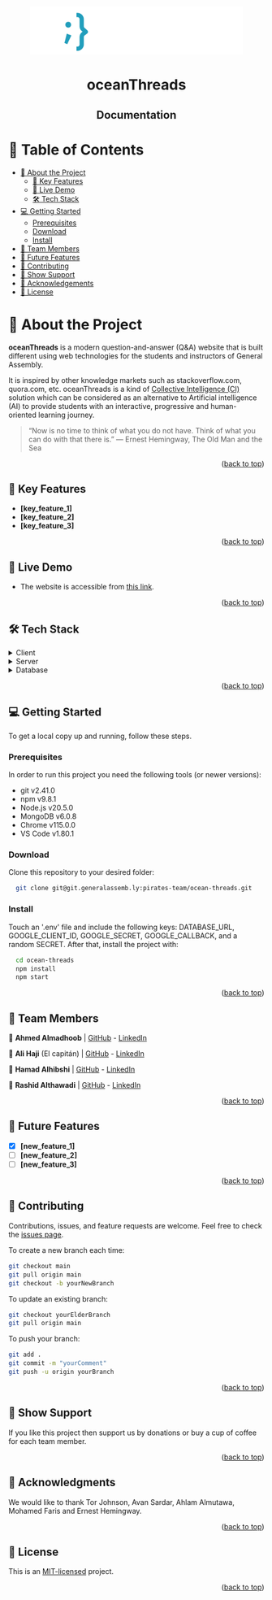 <a name="readme-top"></a>

<div align="center">
  <img src="public/images/logo-1.png" alt="logo" width="420"  height="auto" />
  <br />

  <h1><b>oceanThreads</b></h1>
  <h2>Documentation</h2>

</div>

<!-- TABLE OF CONTENTS -->

# 📗 Table of Contents

- [📖 About the Project](#about-project)
  - [🌟 Key Features](#key-features)
  - [🚀 Live Demo](#live-demo)
  - [🛠 Tech Stack](#tech-stack)
- [💻 Getting Started](#getting-started)
  - [Prerequisites](#prerequisites)
  - [Download](#download)
  - [Install](#install)
- [👥 Team Members](#members)
- [📅 Future Features](#future-features)
- [🤝 Contributing](#contributing)
- [🫰 Show Support](#support)
- [🙏 Acknowledgements](#acknowledgements)
- [📝 License](#license)

<!-- PROJECT DESCRIPTION -->

# 📖 About the Project <a name="about-project"></a>

**oceanThreads** is a modern question-and-answer (Q&A) website that is built different using web technologies for the students and instructors of General Assembly.

It is inspired by other knowledge markets such as stackoverflow.com, quora.com, etc. oceanThreads is a kind of [Collective Intelligence (CI)](https://en.wikipedia.org/wiki/Collective_intelligence) solution which can be considered as an alternative to Artificial intelligence (AI) to provide students with an interactive, progressive and human-oriented learning journey.

> “Now is no time to think of what you do not have. Think of what you can do with that there is.” ― Ernest Hemingway, The Old Man and the Sea

<p align="right">(<a href="#readme-top">back to top</a>)</p>

<!-- Key Features -->

## 🌟 Key Features <a name="key-features"></a>

- **[key_feature_1]**
- **[key_feature_2]**
- **[key_feature_3]**

<p align="right">(<a href="#readme-top">back to top</a>)</p>

<!-- Live Demo -->

## 🚀 Live Demo <a name="live-demo"></a>

- The website is accessible from [this link](https://pages.git.generalassemb.ly/pirates-team/ocean-threads/).

<p align="right">(<a href="#readme-top">back to top</a>)</p>

<!-- Built With -->

## 🛠 Tech Stack <a name="tech-stack"></a>

<details>
  <summary>Client</summary>
  <ul>
    <li><a href="https://developer.mozilla.org/en-US/">HTML, CSS and JavaScript</a></li>
    <li><a href="https://getbootstrap.com/">Bootstrap Framework</a></li>
  </ul>
</details>

<details>
  <summary>Server</summary>
  <ul>
    <li><a href="https://nodejs.org/">Node.js</a></li>
    <li><a href="https://expressjs.com/">Express.js</a></li>
    <li><a href="https://www.passportjs.org/">Passport.js</a></li>
  </ul>
</details>

<details>
<summary>Database</summary>
  <ul>
    <li><a href="https://www.mongodb.com/">MongoDB Atlas</a></li>
    <li><a href="https://mongoosejs.com/">Mongoose ORM</a></li>
  </ul>
</details>

<p align="right">(<a href="#readme-top">back to top</a>)</p>

<!-- GETTING STARTED -->

## 💻 Getting Started <a name="getting-started"></a>

To get a local copy up and running, follow these steps.

### Prerequisites

In order to run this project you need the following tools (or newer versions):
- git v2.41.0
- npm v9.8.1
- Node.js v20.5.0
- MongoDB v6.0.8
- Chrome v115.0.0
- VS Code v1.80.1

### Download

Clone this repository to your desired folder:

```sh
  git clone git@git.generalassemb.ly:pirates-team/ocean-threads.git
```

### Install

Touch an '.env' file and include the following keys: DATABASE_URL, GOOGLE_CLIENT_ID, GOOGLE_SECRET, GOOGLE_CALLBACK, and a random SECRET. After that, install the project with:

```sh
  cd ocean-threads
  npm install
  npm start
```

<p align="right">(<a href="#readme-top">back to top</a>)</p>

<!-- MEMBERS -->

## 👥 Team Members <a name="members"></a>

👤 **Ahmed Almadhoob** | [GitHub](https://git.generalassemb.ly/almadhoob/) - [LinkedIn](https://www.linkedin.com/in/almadhoob/)

👤 **Ali Haji** (El capitán) | [GitHub](https://git.generalassemb.ly/ali-haji4/) - [LinkedIn](https://linkedin.com/in/ali--haji/)

👤 **Hamad Alhibshi** | [GitHub](https://git.generalassemb.ly/hamadalhibshi/) - [LinkedIn](https://linkedin.com/in/halhibshi/)

👤 **Rashid Althawadi** | [GitHub](https://git.generalassemb.ly/althawadi/) - [LinkedIn](https://linkedin.com/in/althawadi7/)

<p align="right">(<a href="#readme-top">back to top</a>)</p>

<!-- FUTURE FEATURES -->

## 📅 Future Features <a name="future-features"></a>

- [x] **[new_feature_1]**
- [ ] **[new_feature_2]**
- [ ] **[new_feature_3]**

<p align="right">(<a href="#readme-top">back to top</a>)</p>

<!-- CONTRIBUTING -->

## 🤝 Contributing <a name="contributing"></a>

Contributions, issues, and feature requests are welcome. Feel free to check the [issues page](https://git.generalassemb.ly/pirates-team/ocean-threads/issues/).

To create a new branch each time:
```sh
git checkout main
git pull origin main
git checkout -b yourNewBranch
```

To update an existing branch:
```sh
git checkout yourElderBranch
git pull origin main
```

To push your branch:
```sh
git add .
git commit -m "yourComment"
git push -u origin yourBranch
```

<p align="right">(<a href="#readme-top">back to top</a>)</p>

<!-- SUPPORT -->

## 🫰 Show Support <a name="support"></a>

If you like this project then support us by donations or buy a cup of coffee for each team member.

<p align="right">(<a href="#readme-top">back to top</a>)</p>

<!-- ACKNOWLEDGEMENTS -->

## 🙏 Acknowledgments <a name="acknowledgements"></a>

We would like to thank Tor Johnson, Avan Sardar, Ahlam Almutawa, Mohamed Faris and Ernest Hemingway.

<p align="right">(<a href="#readme-top">back to top</a>)</p>

<!-- LICENSE -->

## 📝 License <a name="license"></a>

This is an [MIT-licensed](./LICENSE) project.

<p align="right">(<a href="#readme-top">back to top</a>)</p>
